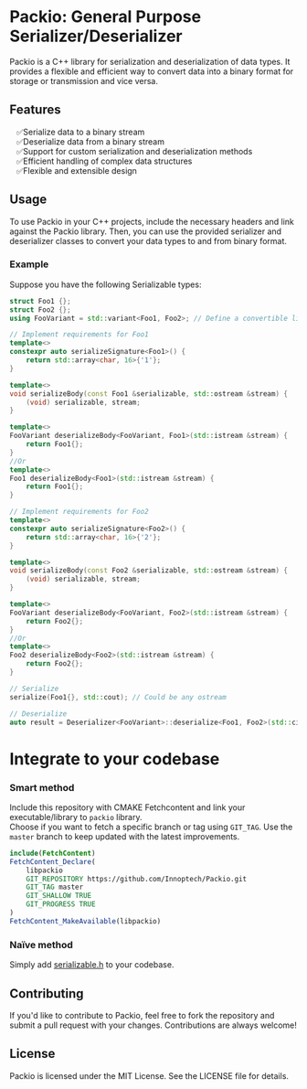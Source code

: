 # Packio: General Purpose Serializer/Deserializer

Packio is a C++ library for serialization and deserialization of data types. It provides a flexible and efficient way to convert data into a binary format for storage or transmission and vice versa.

## Features
<ul>
<li style="list-style-type: '✅'">Serialize data to a binary stream
<li style="list-style-type: '✅'">Deserialize data from a binary stream
<li style="list-style-type: '✅'">Support for custom serialization and deserialization methods
<li style="list-style-type: '✅'">Efficient handling of complex data structures
<li style="list-style-type: '✅'">Flexible and extensible design
</ul>

## Usage
To use Packio in your C++ projects, include the necessary headers and link against the Packio library. Then, you can use the provided serializer and deserializer classes to convert your data types to and from binary format.

### Example
Suppose you have the following Serializable types:

```cpp
struct Foo1 {};
struct Foo2 {};
using FooVariant = std::variant<Foo1, Foo2>; // Define a convertible like std::variant or Type Erasure

// Implement requirements for Foo1
template<>
constexpr auto serializeSignature<Foo1>() {
    return std::array<char, 16>{'1'};
}

template<>
void serializeBody(const Foo1 &serializable, std::ostream &stream) {
    (void) serializable, stream;
}

template<>
FooVariant deserializeBody<FooVariant, Foo1>(std::istream &stream) {
    return Foo1{};
}
//Or 
template<>
Foo1 deserializeBody<Foo1>(std::istream &stream) {
    return Foo1{};
}

// Implement requirements for Foo2
template<>
constexpr auto serializeSignature<Foo2>() {
    return std::array<char, 16>{'2'};
}

template<>
void serializeBody(const Foo2 &serializable, std::ostream &stream) {
    (void) serializable, stream;
}

template<>
FooVariant deserializeBody<FooVariant, Foo2>(std::istream &stream) {
    return Foo2{};
}
//Or 
template<>
Foo2 deserializeBody<Foo2>(std::istream &stream) {
    return Foo2{};
}

// Serialize
serialize(Foo1{}, std::cout); // Could be any ostream

// Deserialize
auto result = Deserializer<FooVariant>::deserialize<Foo1, Foo2>(std::cin); // Could be any istream
```
# Integrate to your codebase
### Smart method
Include this repository with CMAKE Fetchcontent and link your executable/library to `packio` library.   
Choose if you want to fetch a specific branch or tag using `GIT_TAG`. Use the `master` branch to keep updated with the latest improvements.
```cmake
include(FetchContent)
FetchContent_Declare(
    libpackio
    GIT_REPOSITORY https://github.com/Innoptech/Packio.git
    GIT_TAG master
    GIT_SHALLOW TRUE
    GIT_PROGRESS TRUE
)
FetchContent_MakeAvailable(libpackio)
```
### Naïve method
Simply add [serializable.h](modules/core/include/packio/core/serializable.h) to your codebase.

## Contributing
If you'd like to contribute to Packio, feel free to fork the repository and submit a pull request with your changes. Contributions are always welcome!

## License
Packio is licensed under the MIT License. See the LICENSE file for details.
